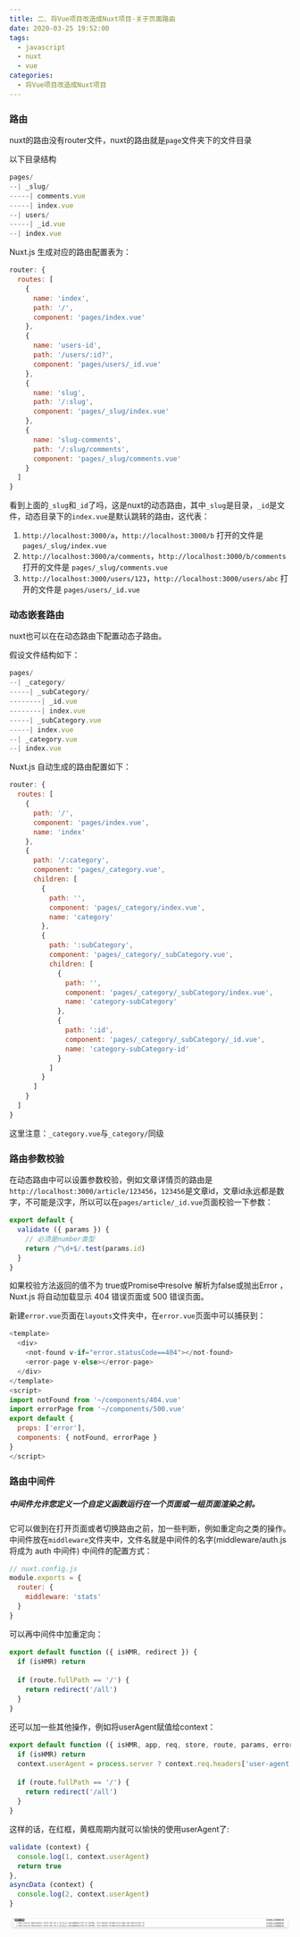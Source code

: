 ```yaml
---
title: 二、将Vue项目改造成Nuxt项目-关于页面路由
date: 2020-03-25 19:52:00
tags: 
  - javascript
  - nuxt
  - vue
categories:
  - 将Vue项目改造成Nuxt项目
---
```

### 路由
nuxt的路由没有router文件，nuxt的路由就是`page`文件夹下的文件目录

以下目录结构
```js
pages/
--| _slug/
-----| comments.vue
-----| index.vue
--| users/
-----| _id.vue
--| index.vue
```
Nuxt.js 生成对应的路由配置表为：
```js
router: {
  routes: [
    {
      name: 'index',
      path: '/',
      component: 'pages/index.vue'
    },
    {
      name: 'users-id',
      path: '/users/:id?',
      component: 'pages/users/_id.vue'
    },
    {
      name: 'slug',
      path: '/:slug',
      component: 'pages/_slug/index.vue'
    },
    {
      name: 'slug-comments',
      path: '/:slug/comments',
      component: 'pages/_slug/comments.vue'
    }
  ]
}
```
看到上面的`_slug`和`_id`了吗，这是nuxt的动态路由，其中`_slug`是目录，`_id`是文件，动态目录下的`index.vue`是默认跳转的路由，这代表：
1. `http://localhost:3000/a`，`http://localhost:3000/b` 打开的文件是 `pages/_slug/index.vue`
2. `http://localhost:3000/a/comments`，`http://localhost:3000/b/comments` 打开的文件是 `pages/_slug/comments.vue`
3. `http://localhost:3000/users/123`，`http://localhost:3000/users/abc` 打开的文件是 `pages/users/_id.vue`

### 动态嵌套路由
nuxt也可以在在动态路由下配置动态子路由。

假设文件结构如下：

```js
pages/
--| _category/
-----| _subCategory/
--------| _id.vue
--------| index.vue
-----| _subCategory.vue
-----| index.vue
--| _category.vue
--| index.vue
```
Nuxt.js 自动生成的路由配置如下：
```js
router: {
  routes: [
    {
      path: '/',
      component: 'pages/index.vue',
      name: 'index'
    },
    {
      path: '/:category',
      component: 'pages/_category.vue',
      children: [
        {
          path: '',
          component: 'pages/_category/index.vue',
          name: 'category'
        },
        {
          path: ':subCategory',
          component: 'pages/_category/_subCategory.vue',
          children: [
            {
              path: '',
              component: 'pages/_category/_subCategory/index.vue',
              name: 'category-subCategory'
            },
            {
              path: ':id',
              component: 'pages/_category/_subCategory/_id.vue',
              name: 'category-subCategory-id'
            }
          ]
        }
      ]
    }
  ]
}
```
这里注意：`_category.vue`与`_category/`同级


### 路由参数校验
在动态路由中可以设置参数校验，例如文章详情页的路由是`http://localhost:3000/article/123456`，`123456`是文章id，文章id永远都是数字，不可能是汉字，所以可以在`pages/article/_id.vue`页面校验一下参数：
```js
export default {
  validate ({ params }) {
    // 必须是number类型
    return /^\d+$/.test(params.id)
  }
}
```
如果校验方法返回的值不为 true或Promise中resolve 解析为false或抛出Error ， Nuxt.js 将自动加载显示 404 错误页面或 500 错误页面。

新建`error.vue`页面在`layouts`文件夹中，在`error.vue`页面中可以捕获到：
```js
<template>
  <div>
    <not-found v-if="error.statusCode==404"></not-found>
    <error-page v-else></error-page>
  </div>
</template>
<script>
import notFound from '~/components/404.vue'
import errorPage from '~/components/500.vue'
export default {
  props: ['error'],
  components: { notFound, errorPage }
}
</script>
```

### 路由中间件
##### 中间件允许您定义一个自定义函数运行在一个页面或一组页面渲染之前。
它可以做到在打开页面或者切换路由之前，加一些判断，例如重定向之类的操作。
中间件放在`middleware`文件夹中，文件名就是中间件的名字(middleware/auth.js将成为 auth 中间件)
中间件的配置方式：
```js
// nuxt.config.js
module.exports = {
  router: {
    middleware: 'stats'
  }
}
```
可以再中间件中加重定向：
```js
export default function ({ isHMR, redirect }) {
  if (isHMR) return

  if (route.fullPath == '/') {
    return redirect('/all')
  }
}
```
还可以加一些其他操作，例如将userAgent赋值给context：
```js
export default function ({ isHMR, app, req, store, route, params, error, redirect }) {
  if (isHMR) return
  context.userAgent = process.server ? context.req.headers['user-agent'] : navigator.userAgent

  if (route.fullPath == '/') {
    return redirect('/all')
  }
}
```
这样的话，在红框，黄框周期内就可以愉快的使用userAgent了:
```js
validate (context) {
  console.log(1, context.userAgent)
  return true
},
asyncData (context) {
  console.log(2, context.userAgent)
}
```
![img](二、将Vue项目改造成Nuxt项目-关于页面路由/img1.jpg)